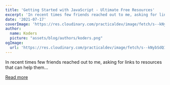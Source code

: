 ```yaml
---
title: 'Getting Started with JavaScript - Ultimate Free Resources'
excerpt: 'In recent times few friends reached out to me, asking for links to resources that can help them...'
date: '2021-07-17'
coverImage: 'https://res.cloudinary.com/practicaldev/image/fetch/s--kNybSdQ1--/c_imagga_scale,f_auto,fl_progressive,h_420,q_auto,w_1000/https://dev-to-uploads.s3.amazonaws.com/uploads/articles/kxcefyjvd7r9z3dumn1x.jpeg'
author:
  name: Koders
  picture: "assets/blog/authors/koders.png"
ogImage:
  url: 'https://res.cloudinary.com/practicaldev/image/fetch/s--kNybSdQ1--/c_imagga_scale,f_auto,fl_progressive,h_420,q_auto,w_1000/https://dev-to-uploads.s3.amazonaws.com/uploads/articles/kxcefyjvd7r9z3dumn1x.jpeg'
---
```


In recent times few friends reached out to me, asking for links to resources that can help them...

[Read more](https://dev.to/kritikapattalam/getting-started-with-javascript-ultimate-free-resources-59p6)
